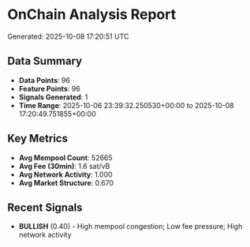 # OnChain Analysis Report
Generated: 2025-10-08 17:20:51 UTC

## Data Summary
- **Data Points**: 96
- **Feature Points**: 96
- **Signals Generated**: 1
- **Time Range**: 2025-10-06 23:39:32.250530+00:00 to 2025-10-08 17:20:49.751855+00:00

## Key Metrics
- **Avg Mempool Count**: 52665
- **Avg Fee (30min)**: 1.6 sat/vB
- **Avg Network Activity**: 1.000
- **Avg Market Structure**: 0.670

## Recent Signals
- **BULLISH** (0.40) - High mempool congestion; Low fee pressure; High network activity
